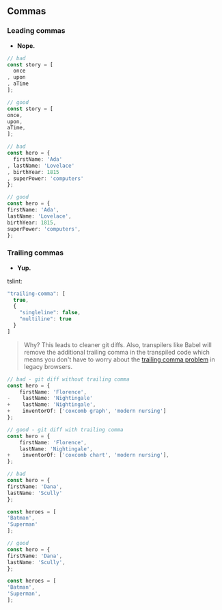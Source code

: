 ## Commas

### Leading commas
- **Nope.**

```typescript
// bad
const story = [
  once
, upon
, aTime
];

// good
const story = [
once,
upon,
aTime,
];

// bad
const hero = {
  firstName: 'Ada'
, lastName: 'Lovelace'
, birthYear: 1815
, superPower: 'computers'
};

// good
const hero = {
firstName: 'Ada',
lastName: 'Lovelace',
birthYear: 1815,
superPower: 'computers',
};
```
### Trailing commas
- **Yup.**

tslint:
```js
"trailing-comma": [
  true,
  {
    "singleline": false,
    "multiline": true
  }
]
```

> Why? This leads to cleaner git diffs. Also, transpilers like Babel will remove the additional trailing comma in the transpiled code which means you don't have to worry about the [trailing comma problem](es5/README.md#commas) in legacy browsers.

```typescript
// bad - git diff without trailing comma
const hero = {
    firstName: 'Florence',
-    lastName: 'Nightingale'
+    lastName: 'Nightingale',
+    inventorOf: ['coxcomb graph', 'modern nursing']
};

// good - git diff with trailing comma
const hero = {
    firstName: 'Florence',
    lastName: 'Nightingale',
+    inventorOf: ['coxcomb chart', 'modern nursing'],
};

// bad
const hero = {
firstName: 'Dana',
lastName: 'Scully'
};

const heroes = [
'Batman',
'Superman'
];

// good
const hero = {
firstName: 'Dana',
lastName: 'Scully',
};

const heroes = [
'Batman',
'Superman',
];
```

